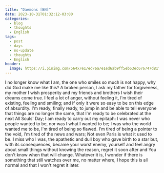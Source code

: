 ```yaml
---
title: "Daemons [EN]"
date: 2023-10-31T01:32:12-03:00
categories:
  - blog
  - thoughts
  - English
tags:
  - post
  - days
  - no-update
  - thoughts
  - English
header:
  image: https://i.pinimg.com/564x/e1/ed/6a/e1ed6ab9ff5eb63ec676747d81f48368.jpg
---
```

I no longer know what I am, the one who smiles so much is not happy, why did God make me like this? A broken person, I ask my father for forgiveness, my mother I wish prosperity and my friends and brothers I wish their dreams come true.
I feel a lot of anger, without feeling it, I'm tired of existing, feeling and smiling; and if only it were so easy to be on this edge of absurdity.
I'm ready, finally ready, to jump in and be able to tell everyone that things are no longer the same, that I'm ready to be celebrated at the next All Souls' Day; I am ready to carry out my epitaph: I was never who people wanted to be, nor was I what I wanted to be; I was who the world wanted me to be, I'm tired of being so flawed.
I'm tired of being a pointer to the void, I'm tired of the news and wars; Not even Paris is what it used to be.
I miss who I was, the apathetic and dull boy who gave birth to a star but, with its consequences, became your worst enemy, yourself and feel angry about small things without knowing the reason, regret it soon after and You don't know when that will change. Whatever it is, I wonder if there is something that still watches over me, no matter where, I hope this is all normal and that I won't regret it later.
